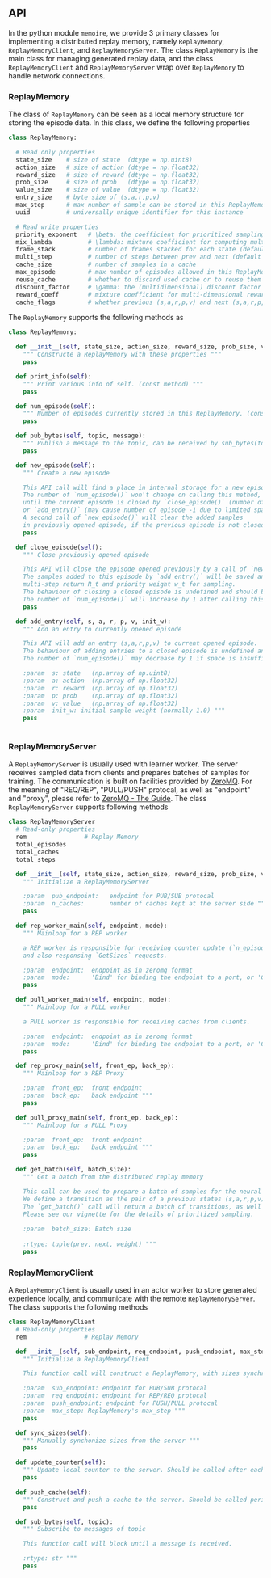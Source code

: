 ## API

In the python module `memoire`, we provide 3 primary classes for implementing a distributed replay memory,
namely `ReplayMemory`, `ReplayMemoryClient`, and `ReplayMemoryServer`. The class `ReplayMemory` is the main
class for managing generated replay data, and the class `ReplayMemoryClient` and `ReplayMemoryServer` wrap
over `ReplayMemory` to handle network connections.

### ReplayMemory

The class of `ReplayMemory` can be seen as a local memory structure for storing the episode data.
In this class, we define the following properties
```python
class ReplayMemory:

  # Read only properties
  state_size    # size of state  (dtype = np.uint8)
  action_size   # size of action (dtype = np.float32)
  reward_size   # size of reward (dtype = np.float32)
  prob_size     # size of prob   (dtype = np.float32)
  value_size    # size of value  (dtype = np.float32)
  entry_size    # byte size of (s,a,r,p,v)
  max_step      # max number of sample can be stored in this ReplayMemory
  uuid          # universally unique identifier for this instance

  # Read write properties
  priority_exponent   # \beta: the coefficient for prioritized sampling 
  mix_lambda          # \lambda: mixture coefficient for computing multi-step return
  frame_stack         # number of frames stacked for each state (default 1)
  multi_step          # number of steps between prev and next (default 1)
  cache_size          # number of samples in a cache
  max_episode         # max number of episodes allowed in this ReplayMemory
  reuse_cache         # whether to discard used cache or to reuse them
  discount_factor     # \gamma: the (multidimensional) discount factor used for cumulate reward (should match `reward_size`)
  reward_coeff        # mixture coefficient for multi-dimensional reward (should match `reward_size`)
  cache_flags         # whether previous (s,a,r,p,v) and next (s,a,r,p,v) should be cached in caches
```
The `ReplayMemory` supports the following methods as
```python
class ReplayMemory:

  def __init__(self, state_size, action_size, reward_size, prob_size, value_size, max_step):
    """ Constructe a ReplayMemory with these properties """
    pass

  def print_info(self):
    """ Print various info of self. (const method) """
    pass

  def num_episode(self):
    """ Number of episodes currently stored in this ReplayMemory. (const method) """
    pass

  def pub_bytes(self, topic, message):
    """ Publish a message to the topic, can be received by sub_bytes(topic) """
    pass

  def new_episode(self):
    """ Create a new episode

    This API call will find a place in internal storage for a new episode.
    The number of `num_episode()` won't change on calling this method,
    until the current episode is closed by `close_episode()` (number of episode +1),
    or `add_entry()` (may cause number of episode -1 due to limited space).
    A second call of `new_episode()` will clear the added samples
    in previously opened episode, if the previous episode is not closed by a call of `close_episode()`. """
    pass

  def close_episode(self):
    """ Close previously opened episode

    This API will close the episode opened previously by a call of `new_episode()`.
    The samples added to this episode by `add_entry()` will be saved and post-processed to compute
    multi-step return R_t and priority weight w_t for sampling.
    The behaviour of closing a closed episode is undefined and should be avoided.
    The number of `num_episode()` will increase by 1 after calling this method. """
    pass

  def add_entry(self, s, a, r, p, v, init_w):
    """ Add an entry to currently opened episode

    This API will add an entry (s,a,r,p,v) to current opened episode.
    The behaviour of adding entries to a closed episode is undefined and should be avoided.
    The number of `num_episode()` may decrease by 1 if space is insufficient.

    :param  s: state   (np.array of np.uint8)
    :param  a: action  (np.array of np.float32)
    :param  r: reward  (np.array of np.float32)
    :param  p: prob    (np.array of np.float32)
    :param  v: value   (np.array of np.float32)
    :param  init_w: initial sample weight (normally 1.0) """
    pass
    
```

### ReplayMemoryServer
A `ReplayMemoryServer` is usually used with learner worker. The server receives sampled data from
clients and prepares batches of samples for training. The communication is built on facilities provided by [ZeroMQ](http://zeromq.org/).
For the meaning of "REQ/REP", "PULL/PUSH" protocal, as well as "endpoint" and "proxy", please refer to [ZeroMQ - The Guide](http://zguide.zeromq.org/page:all).
The class `ReplayMemoryServer` supports following methods
```python
class ReplayMemoryServer
  # Read-only properties
  rem                # Replay Memory
  total_episodes
  total_caches
  total_steps

  def __init__(self, state_size, action_size, reward_size, prob_size, value_size, max_step, pub_endpoint, n_caches):
    """ Initialize a ReplayMemoryServer

    :param  pub_endpoint:   endpoint for PUB/SUB protocal
    :param  n_caches:       number of caches kept at the server side """
    pass

  def rep_worker_main(self, endpoint, mode):
    """ Mainloop for a REP worker 

    a REP worker is responsible for receiving counter update (`n_episode` and `n_steps`)
    and also responsing `GetSizes` requests.

    :param  endpoint:  endpoint as in zeromq format
    :param  mode:      'Bind' for binding the endpoint to a port, or 'Conn' for connecting to the endpoint """
    pass

  def pull_worker_main(self, endpoint, mode):
    """ Mainloop for a PULL worker 

    a PULL worker is responsible for receiving caches from clients.

    :param  endpoint:  endpoint as in zeromq format
    :param  mode:      'Bind' for binding the endpoint to a port, or 'Conn' for connecting to the endpoint """
    pass

  def rep_proxy_main(self, front_ep, back_ep):
    """ Mainloop for a REP Proxy

    :param  front_ep:  front endpoint
    :param  back_ep:   back endpoint """
    pass

  def pull_proxy_main(self, front_ep, back_ep):
    """ Mainloop for a PULL Proxy

    :param  front_ep:  front endpoint
    :param  back_ep:   back endpoint """
    pass

  def get_batch(self, batch_size):
    """ Get a batch from the distributed replay memory

    This call can be used to prepare a batch of samples for the neural network learner.
    We define a transition as the pair of a previous states (s,a,r,p,v) and the next state (s,a,r,p,v).
    The `get_batch()` call will return a batch of transitions, as well as their prioritized weight of sampling.
    Please see our vignette for the details of prioritized sampling. 
    
    :param  batch_size: Batch size
    
    :rtype: tuple(prev, next, weight) """
    pass
```

### ReplayMemoryClient
A `ReplayMemoryClient` is usually used in an actor worker to store generated experience locally, and communicate
with the remote `ReplayMemoryServer`. The class supports the following methods
```python
class ReplayMemoryClient
  # Read-only properties
  rem                # Replay Memory

  def __init__(self, sub_endpoint, req_endpoint, push_endpoint, max_step):
    """ Initialize a ReplayMemoryClient

    This function call will construct a ReplayMemory, with sizes synchronized from the remote ReplayMemoryServer.

    :param  sub_endpoint: endpoint for PUB/SUB protocal
    :param  req_endpoint: endpoint for REP/REQ protocal
    :param  push_endpoint: endpoint for PUSH/PULL protocal
    :param  max_step: ReplayMemory's max_step """
    pass

  def sync_sizes(self):
    """ Manually synchonize sizes from the server """
    pass

  def update_counter(self):
    """ Update local counter to the server. Should be called after each finished episode. """
    pass

  def push_cache(self):
    """ Construct and push a cache to the server. Should be called periodically. """
    pass

  def sub_bytes(self, topic):
    """ Subscribe to messages of topic

    This function call will block until a message is received.

    :rtype: str """
    pass
```

